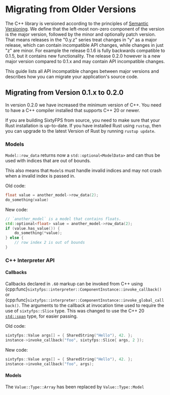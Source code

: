 # Migrating from Older Versions

The C++ library is versioned according to the principles of [Semantic Versioning](https://semver.org). We define that the left-most non-zero component of the version is the major version, followed by the minor and optionally patch version. That means releases in the "0.y.z" series treat changes in "y" as a major release, which can contain incompatible API changes, while changes in just "z" are minor. For example the release 0.1.6 is fully backwards compatible to 0.1.5, but it contains new functionality. The release 0.2.0 however is a new major version compared to 0.1.x and may contain API incompatible changes.

This guide lists all API incompatible changes between major versions and describes how you can migrate your application's source code.

## Migrating from Version 0.1.x to 0.2.0

In version 0.2.0 we have increased the minimum version of C++. You need to have a C++ compiler installed that supports C++ 20 or newer.

If you are building SixtyFPS from source, you need to make sure that your Rust installation is up-to-date. If you have installed Rust using `rustup`, then you can upgrade to the latest Version of Rust by running `rustup update`.

### Models

`Model::row_data` returns now a `std::optional<ModelData>` and can thus be used with indices that are out of bounds.

This also means that `Model`s must handle invalid indices and may not crash when a invalid index is passed in.

Old code:

```cpp
float value = another_model->row_data(2);
do_something(value)
```

New code:

```cpp
// `another_model` is a model that contains floats.
std::optional<float> value = another_model->row_data(2);
if (value.has_value()) {
    do_something(*value);
} else {
    // row index 2 is out of bounds
}
```

### C++ Interpreter API

#### Callbacks

Callbacks declared in `.60` markup can be invoked from C++ using  {cpp:func}`sixtyfps::interpreter::ComponentInstance::invoke_callback()` or {cpp:func}`sixtyfps::interpreter::ComponentInstance::invoke_global_callback()`. The arguments to the callback at invocation time used to require the use of `sixtyfps::Slice` type. This was changed to use the C++ 20 [`std::span`](https://en.cppreference.com/w/cpp/container/span) type, for easier passing.

Old code:

```cpp
sixtyfps::Value args[] = { SharedString("Hello"), 42. };
instance->invoke_callback("foo", sixtyfps::Slice{ args, 2 });
```

New code:

```cpp
sixtyfps::Value args[] = { SharedString("Hello"), 42. };
instance->invoke_callback("foo", args);
```

#### Models

The `Value::Type::Array` has been replaced by `Value::Type::Model`
